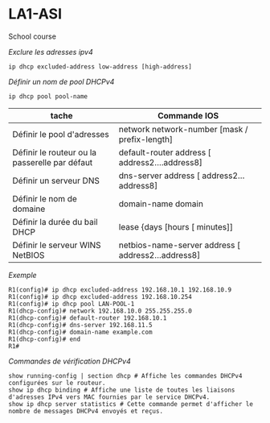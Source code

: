 # LA1-ASI
School course

*Exclure les adresses ipv4*<br/>
```
ip dhcp excluded-address low-address [high-address]
```
*Définir un nom de pool DHCPv4*<br/>
```
ip dhcp pool pool-name
```
| tache											 | Commande IOS										|
| ------------------------------------------- 	 | ------------------------------------------------ |
| Définir le pool d'adresses					 | network network-number [mask  / prefix-length]   |
| Définir le routeur ou la passerelle par défaut | default-router address [ address2….address8]     |
| Définir un serveur DNS                         | dns-server address [ address2…address8]          |
| Définir le nom de domaine                      | domain-name domain                               |
| Définir la durée du bail DHCP                  | lease {days [hours [ minutes]] | infinite}       |
| Définir le serveur WINS NetBIOS                | netbios-name-server address [ address2…address8] |

*Exemple*<br/>
```
R1(config)# ip dhcp excluded-address 192.168.10.1 192.168.10.9
R1(config)# ip dhcp excluded-address 192.168.10.254
R1(config)# ip dhcp pool LAN-POOL-1
R1(dhcp-config)# network 192.168.10.0 255.255.255.0
R1(dhcp-config)# default-router 192.168.10.1
R1(dhcp-config)# dns-server 192.168.11.5
R1(dhcp-config)# domain-name example.com
R1(dhcp-config)# end
R1#
```
*Commandes de vérification DHCPv4*<br/>
```
show running-config | section dhcp # Affiche les commandes DHCPv4 configurées sur le routeur.
show ip dhcp binding # Affiche une liste de toutes les liaisons d'adresses IPv4 vers MAC fournies par le service DHCPv4.
show ip dhcp server statistics # Cette commande permet d'afficher le nombre de messages DHCPv4 envoyés et reçus.
```


